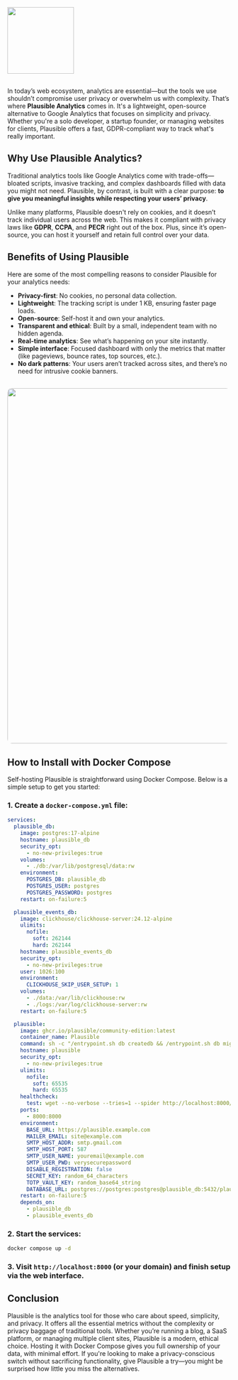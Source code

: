 [//]: # "published_at: 2025-04-13"
[//]: # "title: Plausible Analytics: A Simple, Privacy-Friendly Google Analytics Alternative"
[//]: # "categories: Server,Analytics,Privacy,OpenSource"
[//]: # "description: In today’s web ecosystem, analytics are essential—but the tools we use shouldn’t compromise user privacy or overwhelm us with complexity. That’s where **Plausible Analytics** comes in. It's a lightweight, open-source alternative to Google Analytics that focuses on simplicity and privacy. Whether you're a solo developer, a startup founder, or managing websites for clients, Plausible offers a fast, GDPR-compliant way to track what's really important."

<div class="markdown-image-center" style="margin-top:30px;margin-bottom:30px;">
  <img width="150" src="/content/plausible/logo.png" />
</div>

In today’s web ecosystem, analytics are essential—but the tools we use shouldn’t compromise user privacy or overwhelm us with complexity. That’s where **Plausible Analytics** comes in. It's a lightweight, open-source alternative to Google Analytics that focuses on simplicity and privacy. Whether you're a solo developer, a startup founder, or managing websites for clients, Plausible offers a fast, GDPR-compliant way to track what's really important.

## Why Use Plausible Analytics?

Traditional analytics tools like Google Analytics come with trade-offs—bloated scripts, invasive tracking, and complex dashboards filled with data you might not need. Plausible, by contrast, is built with a clear purpose: **to give you meaningful insights while respecting your users’ privacy**.

Unlike many platforms, Plausible doesn't rely on cookies, and it doesn’t track individual users across the web. This makes it compliant with privacy laws like **GDPR**, **CCPA**, and **PECR** right out of the box. Plus, since it’s open-source, you can host it yourself and retain full control over your data.

## Benefits of Using Plausible

Here are some of the most compelling reasons to consider Plausible for your analytics needs:

- **Privacy-first**: No cookies, no personal data collection.
- **Lightweight**: The tracking script is under 1 KB, ensuring faster page loads.
- **Open-source**: Self-host it and own your analytics.
- **Transparent and ethical**: Built by a small, independent team with no hidden agenda.
- **Real-time analytics**: See what’s happening on your site instantly.
- **Simple interface**: Focused dashboard with only the metrics that matter (like pageviews, bounce rates, top sources, etc.).
- **No dark patterns**: Your users aren’t tracked across sites, and there’s no need for intrusive cookie banners.

<div class="markdown-image-center" style="margin-top:30px;margin-bottom:30px;">
  <img width="800" src="/content/plausible/dashboard-overview.jpg" style="border-radius:10px;" />
</div>

## How to Install with Docker Compose

Self-hosting Plausible is straightforward using Docker Compose. Below is a simple setup to get you started:

### 1. Create a `docker-compose.yml` file:

```yaml
services:
  plausible_db:
    image: postgres:17-alpine
    hostname: plausible_db
    security_opt:
      - no-new-privileges:true
    volumes:
      - ./db:/var/lib/postgresql/data:rw
    environment:
      POSTGRES_DB: plausible_db
      POSTGRES_USER: postgres
      POSTGRES_PASSWORD: postgres
    restart: on-failure:5

  plausible_events_db:
    image: clickhouse/clickhouse-server:24.12-alpine
    ulimits:
      nofile:
        soft: 262144
        hard: 262144
    hostname: plausible_events_db
    security_opt:
      - no-new-privileges:true
    user: 1026:100
    environment:
      CLICKHOUSE_SKIP_USER_SETUP: 1
    volumes:
      - ./data:/var/lib/clickhouse:rw
      - ./logs:/var/log/clickhouse-server:rw
    restart: on-failure:5

  plausible:
    image: ghcr.io/plausible/community-edition:latest
    container_name: Plausible
    command: sh -c "/entrypoint.sh db createdb && /entrypoint.sh db migrate && /entrypoint.sh run"
    hostname: plausible
    security_opt:
      - no-new-privileges:true
    ulimits:
      nofile:
        soft: 65535
        hard: 65535
    healthcheck:
      test: wget --no-verbose --tries=1 --spider http://localhost:8000/ || exit 1
    ports:
      - 8000:8000
    environment:
      BASE_URL: https://plausible.example.com
      MAILER_EMAIL: site@example.com
      SMTP_HOST_ADDR: smtp.gmail.com
      SMTP_HOST_PORT: 587
      SMTP_USER_NAME: youremail@example.com
      SMTP_USER_PWD: verysecurepassword
      DISABLE_REGISTRATION: false
      SECRET_KEY: random_64_characters
      TOTP_VAULT_KEY: random_base64_string
      DATABASE_URL: postgres://postgres:postgres@plausible_db:5432/plausible_db
    restart: on-failure:5
    depends_on:
      - plausible_db
      - plausible_events_db
```

### 2. Start the services:

```bash
docker compose up -d
```

### 3. Visit `http://localhost:8000` (or your domain) and finish setup via the web interface.

## Conclusion

Plausible is the analytics tool for those who care about speed, simplicity, and privacy. It offers all the essential metrics without the complexity or privacy baggage of traditional tools. Whether you’re running a blog, a SaaS platform, or managing multiple client sites, Plausible is a modern, ethical choice.
Hosting it with Docker Compose gives you full ownership of your data, with minimal effort. If you're looking to make a privacy-conscious switch without sacrificing functionality, give Plausible a try—you might be surprised how little you miss the alternatives.